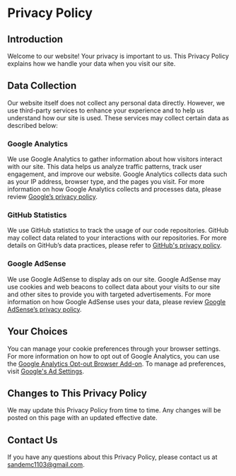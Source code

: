 # Privacy Policy

## Introduction

Welcome to our website! Your privacy is important to us. This Privacy Policy explains how we handle your data when you visit our site.

## Data Collection

Our website itself does not collect any personal data directly. However, we use third-party services to enhance your experience and to help us understand how our site is used. These services may collect certain data as described below:

### Google Analytics

We use Google Analytics to gather information about how visitors interact with our site. This data helps us analyze traffic patterns, track user engagement, and improve our website. Google Analytics collects data such as your IP address, browser type, and the pages you visit. For more information on how Google Analytics collects and processes data, please review [Google’s privacy policy](https://policies.google.com/privacy).

### GitHub Statistics

We use GitHub statistics to track the usage of our code repositories. GitHub may collect data related to your interactions with our repositories. For more details on GitHub’s data practices, please refer to [GitHub's privacy policy](https://docs.github.com/en/github/site-policy/github-privacy-statement).

### Google AdSense

We use Google AdSense to display ads on our site. Google AdSense may use cookies and web beacons to collect data about your visits to our site and other sites to provide you with targeted advertisements. For more information on how Google AdSense uses your data, please review [Google AdSense’s privacy policy](https://policies.google.com/technologies/ads).

## Your Choices

You can manage your cookie preferences through your browser settings. For more information on how to opt out of Google Analytics, you can use the [Google Analytics Opt-out Browser Add-on](https://tools.google.com/dlpage/gaoptout). To manage ad preferences, visit [Google's Ad Settings](https://adssettings.google.com).

## Changes to This Privacy Policy

We may update this Privacy Policy from time to time. Any changes will be posted on this page with an updated effective date.

## Contact Us

If you have any questions about this Privacy Policy, please contact us at [sandemc1103@gmail.com](mailto:sandemc1103@gmail.com).
